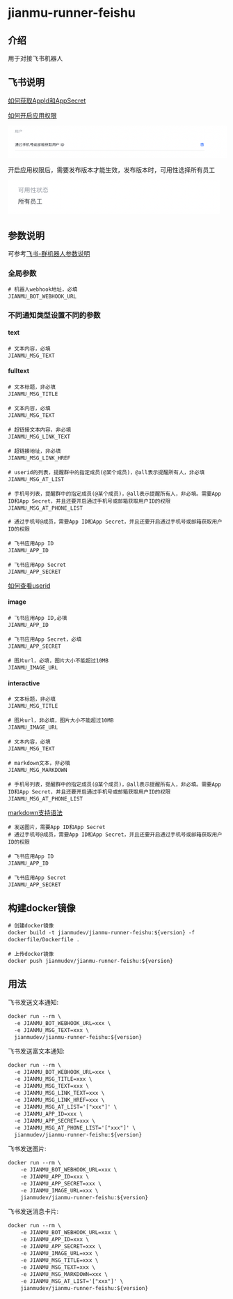 # jianmu-runner-feishu

## 介绍
用于对接飞书机器人

## 飞书说明
[如何获取AppId和AppSecret](https://open.feishu.cn/document/home/develop-a-bot-in-5-minutes/create-an-app)

[如何开启应用权限](https://open.feishu.cn/document/ukTMukTMukTM/uQjN3QjL0YzN04CN2cDN)

![permission.png](./images/permission.png)

开启应用权限后，需要发布版本才能生效，发布版本时，可用性选择所有员工

![usability.png](./images/usability.png)

## 参数说明
可参考[飞书-群机器人参数说明](https://www.feishu.cn/hc/zh-CN/articles/360024984973)

### 全局参数
```
# 机器人webhook地址，必填
JIANMU_BOT_WEBHOOK_URL

```

### 不同通知类型设置不同的参数

#### text
```
# 文本内容，必填
JIANMU_MSG_TEXT
```

#### fulltext
```
# 文本标题，非必填
JIANMU_MSG_TITLE

# 文本内容，必填
JIANMU_MSG_TEXT

# 超链接文本内容，非必填
JIANMU_MSG_LINK_TEXT

# 超链接地址，非必填
JIANMU_MSG_LINK_HREF

# userid的列表，提醒群中的指定成员(@某个成员)，@all表示提醒所有人，非必填
JIANMU_MSG_AT_LIST

# 手机号列表，提醒群中的指定成员(@某个成员)，@all表示提醒所有人，非必填。需要App ID和App Secret，并且还要开启通过手机号或邮箱获取用户ID的权限
JIANMU_MSG_AT_PHONE_LIST
```
```
# 通过手机号@成员，需要App ID和App Secret，并且还要开启通过手机号或邮箱获取用户ID的权限

# 飞书应用App ID
JIANMU_APP_ID

# 飞书应用App Secret
JIANMU_APP_SECRET
```
[如何查看userid](https://open.feishu.cn/document/home/user-identity-introduction/how-to-get)

#### image
```
# 飞书应用App ID,必填
JIANMU_APP_ID

# 飞书应用App Secret，必填
JIANMU_APP_SECRET

# 图片url，必填，图片大小不能超过10MB
JIANMU_IMAGE_URL
```

#### interactive
```
# 文本标题，非必填
JIANMU_MSG_TITLE

# 图片url，非必填，图片大小不能超过10MB
JIANMU_IMAGE_URL

# 文本内容，必填
JIANMU_MSG_TEXT

# markdown文本，非必填
JIANMU_MSG_MARKDOWN

# 手机号列表，提醒群中的指定成员(@某个成员)，@all表示提醒所有人，非必填。需要App ID和App Secret，并且还要开启通过手机号或邮箱获取用户ID的权限
JIANMU_MSG_AT_PHONE_LIST
```
[markdown支持语法](https://open.feishu.cn/document/ukTMukTMukTM/uADOwUjLwgDM14CM4ATN)
```
# 发送图片，需要App ID和App Secret
# 通过手机号@成员，需要App ID和App Secret，并且还要开启通过手机号或邮箱获取用户ID的权限

# 飞书应用App ID
JIANMU_APP_ID

# 飞书应用App Secret
JIANMU_APP_SECRET
```

## 构建docker镜像
```
# 创建docker镜像
docker build -t jianmudev/jianmu-runner-feishu:${version} -f dockerfile/Dockerfile .

# 上传docker镜像
docker push jianmudev/jianmu-runner-feishu:${version}
```

## 用法
飞书发送文本通知:
```
docker run --rm \
  -e JIANMU_BOT_WEBHOOK_URL=xxx \
  -e JIANMU_MSG_TEXT=xxx \
  jianmudev/jianmu-runner-feishu:${version}
```

飞书发送富文本通知:
```
docker run --rm \
  -e JIANMU_BOT_WEBHOOK_URL=xxx \
  -e JIANMU_MSG_TITLE=xxx \
  -e JIANMU_MSG_TEXT=xxx \
  -e JIANMU_MSG_LINK_TEXT=xxx \
  -e JIANMU_MSG_LINK_HREF=xxx \
  -e JIANMU_MSG_AT_LIST='["xxx"]' \
  -e JIANMU_APP_ID=xxx \
  -e JIANMU_APP_SECRET=xxx \
  -e JIANMU_MSG_AT_PHONE_LIST='["xxx"]' \
  jianmudev/jianmu-runner-feishu:${version}
```

飞书发送图片:
```
docker run --rm \
    -e JIANMU_BOT_WEBHOOK_URL=xxx \
    -e JIANMU_APP_ID=xxx \
    -e JIANMU_APP_SECRET=xxx \
    -e JIANMU_IMAGE_URL=xxx \
    jianmudev/jianmu-runner-feishu:${version}
```

飞书发送消息卡片:
```
docker run --rm \
    -e JIANMU_BOT_WEBHOOK_URL=xxx \
    -e JIANMU_APP_ID=xxx \
    -e JIANMU_APP_SECRET=xxx \
    -e JIANMU_IMAGE_URL=xxx \
    -e JIANMU_MSG_TITLE=xxx \
    -e JIANMU_MSG_TEXT=xxx \
    -e JIANMU_MSG_MARKDOWN=xxx \
    -e JIANMU_MSG_AT_LIST='["xxx"]' \
    jianmudev/jianmu-runner-feishu:${version}
```


